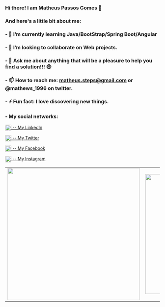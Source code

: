 ### Hi there! I am Matheus Passos Gomes 👋

<!--
**mathews19/mathews19** is a ✨ _special_ ✨ repository because its `README.md` (this file) appears on your GitHub profile.-->

 ### And here's a little bit about me:

### - 🌱 I’m currently learning Java/BootStrap/Spring Boot/Angular
### - 👯 I’m looking to collaborate on Web projects.
### - 💬 Ask me about anything that will be a pleasure to help you find a solution!!!  😄
### - 📫 How to reach me: matheus.steps@gmail.com or @mathews_1996 on twitter.
### - ⚡ Fun fact: I love discovering new things.
### - My social networks: 

<a href="https://www.linkedin.com/in/matheus-passos-gomes-a23911179/" target="blank"><img align="center" src="https://cdn.jsdelivr.net/npm/simple-icons@3.0.1/icons/linkedin.svg" alt="MatheDev" height="20" width="20" /> -- My LinkedIn</a> 

<a href="https://twitter.com/mathews_1996" target="blank"><img align="center" src="https://cdn.jsdelivr.net/npm/simple-icons@3.0.1/icons/twitter.svg" alt="MatheDev" height="20" width="20" /> -- My Twitter</a>


<a href="https://www.facebook.com/matheuspassos.gomes.1" target="blank"><img align="center" src="https://cdn.jsdelivr.net/npm/simple-icons@3.0.1/icons/facebook.svg" alt="MatheDev" height="20" width="20" /> -- My Facebook</a>


<a href="https://www.instagram.com/22_matthews_/" target="blank"><img align="center" src="https://cdn.jsdelivr.net/npm/simple-icons@3.0.1/icons/instagram.svg" alt="MatheDev" height="20" width="20" /> -- My Instagram</a>

<center>
<table>
<tr>
<td><img width="430px" align="left" src="https://github-readme-stats.vercel.app/api?username=mathews19&show_icons=true" /></td>
 <td><img width="390px" align="left" src="https://github-readme-stats.vercel.app/api/top-langs/?username=mathews19&hide=javascript,html"</td>
 
</tr>
</table>
</center>

